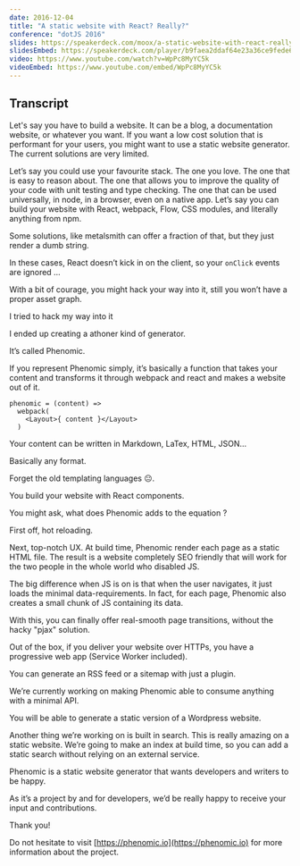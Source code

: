 ```yaml
---
date: 2016-12-04
title: "A static website with React? Really?"
conference: "dotJS 2016"
slides: https://speakerdeck.com/moox/a-static-website-with-react-really-at-dotjs-2016
slidesEmbed: https://speakerdeck.com/player/b9faea2ddaf64e23a36ce9fede6732cd?title=false
video: https://www.youtube.com/watch?v=WpPc8MyYC5k
videoEmbed: https://www.youtube.com/embed/WpPc8MyYC5k
---
```


## Transcript

Let's say you have to build a website. It can be a blog, a documentation
website, or whatever you want. If you want a low cost solution that is
performant for your users, you might want to use a static website generator. The
current solutions are very limited.

Let’s say you could use your favourite stack. The one you love. The one that is
easy to reason about. The one that allows you to improve the quality of your
code with unit testing and type checking. The one that can be used universally,
in node, in a browser, even on a native app. Let’s say you can build your
website with React, webpack, Flow, CSS modules, and literally anything from npm.

Some solutions, like metalsmith can offer a fraction of that, but they just
render a dumb string.

In these cases, React doesn’t kick in on the client, so your `onClick` events
are ignored …

With a bit of courage, you might hack your way into it, still you won’t have a
proper asset graph.

I tried to hack my way into it

I ended up creating a athoner kind of generator.

It’s called Phenomic.

If you represent Phenomic simply, it’s basically a function that takes your
content and transforms it through webpack and react and makes a website out of
it.

```
phenomic = (content) =>
  webpack(
    <Layout>{ content }</Layout>
  )
```

Your content can be written in Markdown, LaTex, HTML, JSON…

Basically any format.

Forget the old templating languages 😐.

You build your website with React components.

You might ask, what does Phenomic adds to the equation ?

First off, hot reloading.

Next, top-notch UX. At build time, Phenomic render each page as a static HTML
file. The result is a website completely SEO friendly that will work for the two
people in the whole world who disabled JS.

The big difference when JS is on is that when the user navigates, it just loads
the minimal data-requirements. In fact, for each page, Phenomic also creates a
small chunk of JS containing its data.

With this, you can finally offer real-smooth page transitions, without the hacky
"pjax" solution.

Out of the box, if you deliver your website over HTTPs, you have a progressive
web app (Service Worker included).

You can generate an RSS feed or a sitemap with just a plugin.

We’re currently working on making Phenomic able to consume anything with a
minimal API.

You will be able to generate a static version of a Wordpress website.

Another thing we’re working on is built in search. This is really amazing on a
static website. We’re going to make an index at build time, so you can add a
static search without relying on an external service.

Phenomic is a static website generator that wants developers and writers to be
happy.

As it’s a project by and for developers, we’d be really happy to receive your
input and contributions.

Thank you!

Do not hesitate to visit [https://phenomic.io](https://phenomic.io) for more
information about the project.
